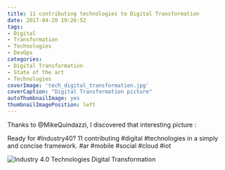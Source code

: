 ```yaml
---
title: 11 contributing technologies to Digital Transformation
date: 2017-04-20 19:26:52
tags:
- Digital
- Transformation
- Technologies
- DevOps
categories:
- Digital Transformation
- State of the art
- Technologies
coverImage: 'tech_digital_transformation.jpg'
coverCaption: "Digital Transformation picture"
autoThumbnailImage: yes
thumbnailImagePosition: left
---
```


Thanks to @MikeQuindazzi, I discovered that interesting picture :

Ready for #Industry40? 11 contributing #digital #technologies in a simply and concise framework. #ar #mobile #social #cloud #iot

![Industry 4.0 Technologies Digital Transformation](/assets/images/tech_digital_transformation.jpg)

